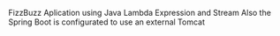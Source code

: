 FizzBuzz Aplication using Java Lambda Expression and Stream
Also the Spring Boot is configurated to use an external Tomcat